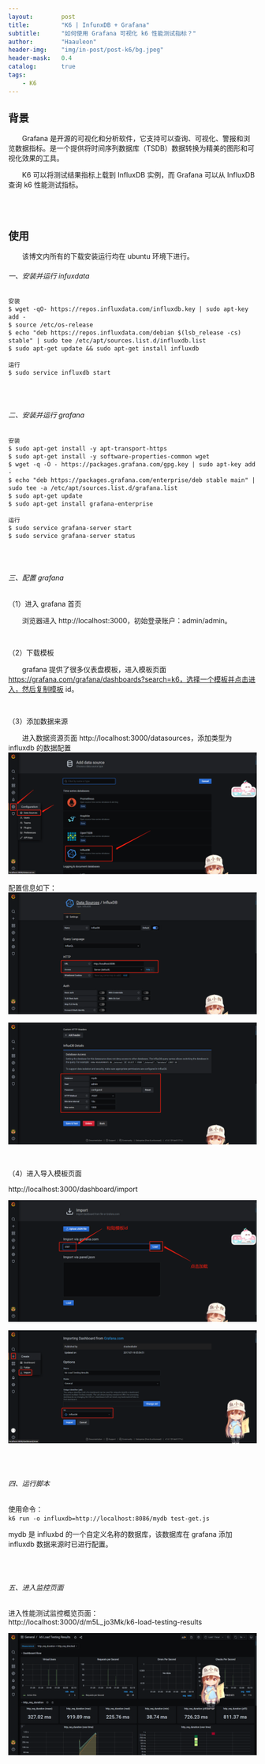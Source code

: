 ```yaml
---
layout:        post
title:         "K6 | InfunxDB + Grafana"
subtitle:      "如何使用 Grafana 可视化 k6 性能测试指标？"
author:        "Haauleon"
header-img:    "img/in-post/post-k6/bg.jpeg"
header-mask:   0.4
catalog:       true
tags:
    - K6
---
```


## 背景
&emsp;&emsp;Grafana 是开源的可视化和分析软件，它支持可以查询、可视化、警报和浏览数据指标。是一个提供将时间序列数据库（TSDB）数据转换为精美的图形和可视化效果的工具。              

&emsp;&emsp;K6 可以将测试结果指标上载到 InfluxDB 实例，而 Grafana 可以从 InfluxDB 查询 k6 性能测试指标。              

<br><br>

## 使用
&emsp;&emsp;该博文内所有的下载安装运行均在 ubuntu 环境下进行。                  

###### 一、安装并运行 infuxdata
```
安装
$ wget -qO- https://repos.influxdata.com/influxdb.key | sudo apt-key add -
$ source /etc/os-release
$ echo "deb https://repos.influxdata.com/debian $(lsb_release -cs) stable" | sudo tee /etc/apt/sources.list.d/influxdb.list
$ sudo apt-get update && sudo apt-get install influxdb

运行
$ sudo service influxdb start
```

<br><br>

###### 二、安装并运行 grafana
```
安装
$ sudo apt-get install -y apt-transport-https
$ sudo apt-get install -y software-properties-common wget
$ wget -q -O - https://packages.grafana.com/gpg.key | sudo apt-key add -
$ echo "deb https://packages.grafana.com/enterprise/deb stable main" | sudo tee -a /etc/apt/sources.list.d/grafana.list
$ sudo apt-get update
$ sudo apt-get install grafana-enterprise

运行
$ sudo service grafana-server start
$ sudo service grafana-server status
```

<br><br>

###### 三、配置 grafana
（1）进入 grafana 首页                        

&emsp;&emsp;浏览器进入 http://localhost:3000，初始登录账户：admin/admin。                

<br>

（2）下载模板                  

&emsp;&emsp;grafana 提供了很多仪表盘模板，进入模板页面 https://grafana.com/grafana/dashboards?search=k6，选择一个模板并点击进入，然后复制模板 id。      

<br>

（3）添加数据来源                    

&emsp;&emsp;进入数据资源页面 http://localhost:3000/datasources，添加类型为 influxdb 的数据配置               
![](\img\in-post\post-k6\2021-05-25-k6-grafana-1.png)       

配置信息如下：                  
![](\img\in-post\post-k6\2021-05-25-k6-grafana-2.png)         

![](\img\in-post\post-k6\2021-05-25-k6-grafana-3.png)              

<br>

（4）进入导入模板页面                

http://localhost:3000/dashboard/import                

![](\img\in-post\post-k6\2021-05-25-k6-grafana-4.png)      

![](\img\in-post\post-k6\2021-05-25-k6-grafana-5.png)     

<br><br>

###### 四、运行脚本
使用命令：                   
`k6 run -o influxdb=http://localhost:8086/mydb test-get.js`                

mydb 是 influxbd 的一个自定义名称的数据库，该数据库在 grafana 添加 influxdb 数据来源时已进行配置。              

<br><br>

###### 五、进入监控页面
进入性能测试监控概览页面：                
http://localhost:3000/d/m5L_jo3Mk/k6-load-testing-results                

![](\img\in-post\post-k6\2021-05-25-k6-grafana-6.png)